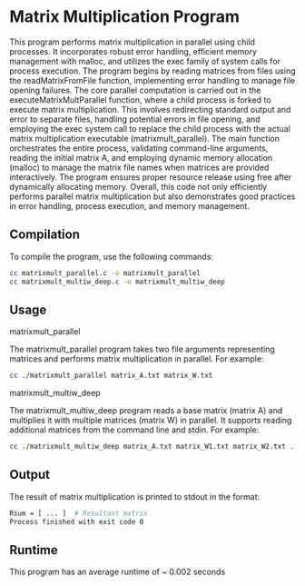 # Matrix Multiplication Program

This program performs matrix multiplication in parallel using child processes. It incorporates robust error handling, efficient memory management with malloc, and utilizes the exec family of system calls for process execution. The program begins by reading matrices from files using the readMatrixFromFile function, implementing error handling to manage file opening failures. The core parallel computation is carried out in the executeMatrixMultParallel function, where a child process is forked to execute matrix multiplication. This involves redirecting standard output and error to separate files, handling potential errors in file opening, and employing the exec system call to replace the child process with the actual matrix multiplication executable (matrixmult_parallel). The main function orchestrates the entire process, validating command-line arguments, reading the initial matrix A, and employing dynamic memory allocation (malloc) to manage the matrix file names when matrices are provided interactively. The program ensures proper resource release using free after dynamically allocating memory. Overall, this code not only efficiently performs parallel matrix multiplication but also demonstrates good practices in error handling, process execution, and memory management.

## Compilation

To compile the program, use the following commands:

```bash
cc matrixmult_parallel.c -o matrixmult_parallel
cc matrixmult_multiw_deep.c -o matrixmult_multiw_deep
```
## Usage
matrixmult_parallel

The matrixmult_parallel program takes two file arguments representing matrices and performs matrix multiplication in parallel. For example:
```bash
cc ./matrixmult_parallel matrix_A.txt matrix_W.txt
```
matrixmult_multiw_deep

The matrixmult_multiw_deep program reads a base matrix (matrix A) and multiplies it with multiple matrices (matrix W) in parallel. It supports reading additional matrices from the command line and stdin. For example:
```bash
cc ./matrixmult_multiw_deep matrix_A.txt matrix_W1.txt matrix_W2.txt ... matrix_W8.txt
```
## Output

The result of matrix multiplication is printed to stdout in the format:
```bash
Rsum = [ ... ]  # Resultant matrix
Process finished with exit code 0
```
## Runtime

This program has an average runtime of ~ 0.002 seconds